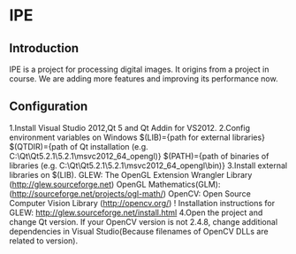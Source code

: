 IPE
======================

Introduction
----------------------
IPE is a project for processing digital images. It origins from a project in course. We are adding more features and improving its performance now.

Configuration
----------------------
1.Install Visual Studio 2012,Qt 5 and Qt Addin for VS2012.
2.Config environment variables on Windows
  $(LIB)={path for external libraries}
  $(QTDIR)={path of Qt installation (e.g. C:\Qt\Qt5.2.1\5.2.1\msvc2012_64_opengl)}
  $(PATH)={path of binaries of libraries (e.g. C:\Qt\Qt5.2.1\5.2.1\msvc2012_64_opengl\bin)}
3.Install external libraries on $(LIB).
  GLEW: The OpenGL Extension Wrangler Library (http://glew.sourceforge.net)
  OpenGL Mathematics(GLM): (http://sourceforge.net/projects/ogl-math/)
  OpenCV: Open Source Computer Vision Library (http://opencv.org/)
! Installation instructions for GLEW: http://glew.sourceforge.net/install.html
4.Open the project and change Qt version. If your OpenCV version is not 2.4.8, change additional dependencies in Visual Studio(Because filenames of OpenCV DLLs are related to version).
